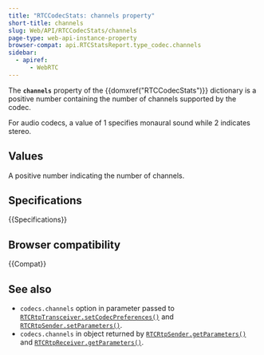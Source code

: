 ```yaml
---
title: "RTCCodecStats: channels property"
short-title: channels
slug: Web/API/RTCCodecStats/channels
page-type: web-api-instance-property
browser-compat: api.RTCStatsReport.type_codec.channels
sidebar:
  - apiref:
      - WebRTC
---
```


The **`channels`** property of the {{domxref("RTCCodecStats")}} dictionary is a positive number containing the number of channels supported by the codec.

For audio codecs, a value of 1 specifies monaural sound while 2 indicates stereo.

## Values

A positive number indicating the number of channels.

## Specifications

{{Specifications}}

## Browser compatibility

{{Compat}}

## See also

- `codecs.channels` option in parameter passed to [`RTCRtpTransceiver.setCodecPreferences()`](/en-US/docs/Web/API/RTCRtpTransceiver/setCodecPreferences#channels) and [`RTCRtpSender.setParameters()`](/en-US/docs/Web/API/RTCRtpSender/setParameters#channels).
- `codecs.channels` in object returned by [`RTCRtpSender.getParameters()`](/en-US/docs/Web/API/RTCRtpSender/getParameters#channels) and [`RTCRtpReceiver.getParameters()`](/en-US/docs/Web/API/RTCRtpReceiver/getParameters#channels).
